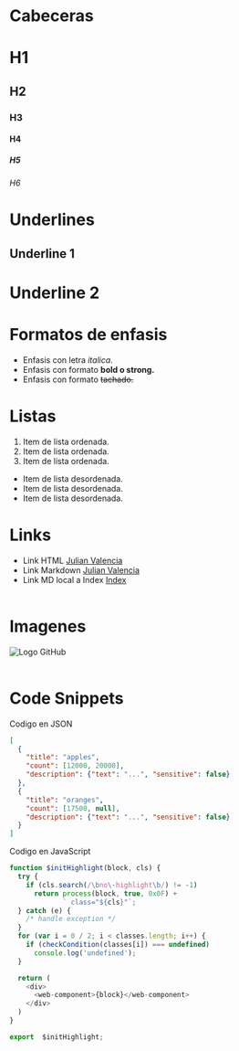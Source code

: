 # Cabeceras

# H1

## H2

### H3

#### H4

##### H5

###### H6

# Underlines

## Underline 1

# Underline 2

# Formatos de enfasis

- Enfasis con letra _italica_.
- Enfasis con formato **bold o strong.**
- Enfasis con formato ~~tachado.~~

# Listas

1. Item de lista ordenada.
2. Item de lista ordenada.
3. Item de lista ordenada.

- Item de lista desordenada.
- Item de lista desordenada.
- Item de lista desordenada.

# Links

- Link HTML <a href="https://www.julianvalencia.com.co"> Julian Valencia </a>
- Link Markdown [Julian Valencia](https://www.julianvalencia.com.co)
- Link MD local a Index [Index](index.html)
  <br>
  <br>

# Imagenes

![Logo GitHub](https://github.githubassets.com/images/modules/logos_page/GitHub-Logo.png)
<br>
<br>

# Code Snippets

Codigo en JSON

```JSON
[
  {
    "title": "apples",
    "count": [12000, 20000],
    "description": {"text": "...", "sensitive": false}
  },
  {
    "title": "oranges",
    "count": [17500, null],
    "description": {"text": "...", "sensitive": false}
  }
]
```

Codigo en JavaScript

```JavaScript
function $initHighlight(block, cls) {
  try {
    if (cls.search(/\bno\-highlight\b/) != -1)
      return process(block, true, 0x0F) +
             ` class="${cls}"`;
  } catch (e) {
    /* handle exception */
  }
  for (var i = 0 / 2; i < classes.length; i++) {
    if (checkCondition(classes[i]) === undefined)
      console.log('undefined');
  }

  return (
    <div>
      <web-component>{block}</web-component>
    </div>
  )
}

export  $initHighlight;
```
